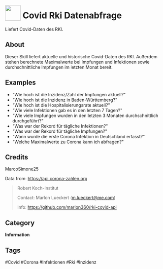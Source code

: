 # <img src="https://raw.githack.com/FortAwesome/Font-Awesome/master/svgs/solid/virus.svg" card_color="#000000" width="50" height="50" style="vertical-align:bottom"/> Covid Rki Datenabfrage
Liefert Covid-Daten des RKI.

## About
Dieser Skill liefert aktuelle und historische Covid-Daten des RKI. Außerdem stehen
berechnete Maximalwerte bei Impfungen und Infektionen sowie 
durchschnittliche Impfungen im letzten Monat bereit.

## Examples
* "Wie hoch ist die Inzidenz/Zahl der Impfungen aktuell?"
* "Wie hoch ist die Inzidenz in Baden-Württemberg?"
* "Wie hoch ist die Hospitalisierungsrate aktuell?"
* "Wie viele Infektionen gab es in den letzten 7 Tagen?"
* "Wie viele Impfungen wurden in den letzten 3 Monaten durchschnittlich durchgeführt?"
* "Was war der Rekord für tägliche Infektionen?"
* "Was war der Rekord für tägliche Impfungen?"
* "Wann wurde die erste Corona Infektion in Deutschland erfasst?"
* "Welche Maximalwerte zu Corona kann ich abfragen?"

## Credits
MarcoSimone25

Data from: https://api.corona-zahlen.org

> Robert Koch-Institut
> 
>Contact: Marlon Lueckert (m.lueckert@me.com)
>
>Info: https://github.com/marlon360/rki-covid-api

## Category
**Information**

## Tags
#Covid
#Corona
#Infektionen
#Rki
#Inzidenz

